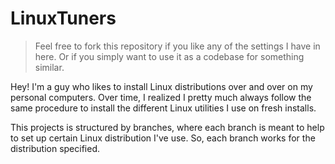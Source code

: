 # LinuxTuners

> Feel free to fork this repository if you like any of the settings I have in
> here. Or if you simply want to use it as a codebase for something similar.

Hey! I'm a guy who likes to install Linux distributions over and over on my
personal computers. Over time, I realized I pretty much always follow the same
procedure to install the different Linux utilities I use on fresh installs.

This projects is structured by branches, where each branch is meant to help to
set up certain Linux distribution I've use. So, each branch works for the
distribution specified.
